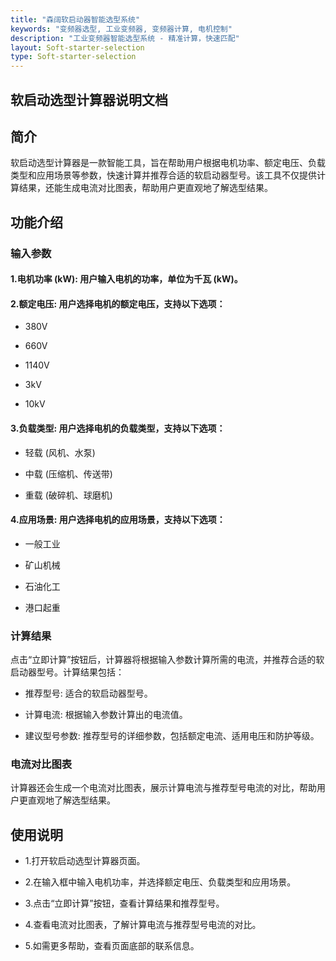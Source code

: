 ```yaml
---
title: "森阔软启动器智能选型系统"
keywords: "变频器选型, 工业变频器, 变频器计算, 电机控制"
description: "工业变频器智能选型系统 - 精准计算，快速匹配"
layout: Soft-starter-selection
type: Soft-starter-selection
---
```


## 软启动选型计算器说明文档
## 简介
软启动选型计算器是一款智能工具，旨在帮助用户根据电机功率、额定电压、负载类型和应用场景等参数，快速计算并推荐合适的软启动器型号。该工具不仅提供计算结果，还能生成电流对比图表，帮助用户更直观地了解选型结果。

## 功能介绍
### 输入参数
#### 1.电机功率 (kW): 用户输入电机的功率，单位为千瓦 (kW)。

#### 2.额定电压: 用户选择电机的额定电压，支持以下选项：
   - 380V

   - 660V

   - 1140V

   - 3kV

   - 10kV
#### 3.负载类型: 用户选择电机的负载类型，支持以下选项：
   - 轻载 (风机、水泵)

   - 中载 (压缩机、传送带)

   - 重载 (破碎机、球磨机)
#### 4.应用场景: 用户选择电机的应用场景，支持以下选项：
   - 一般工业

   - 矿山机械

   - 石油化工

   - 港口起重
### 计算结果
点击“立即计算”按钮后，计算器将根据输入参数计算所需的电流，并推荐合适的软启动器型号。计算结果包括：

   - 推荐型号: 适合的软启动器型号。

   - 计算电流: 根据输入参数计算出的电流值。

   - 建议型号参数: 推荐型号的详细参数，包括额定电流、适用电压和防护等级。
### 电流对比图表
计算器还会生成一个电流对比图表，展示计算电流与推荐型号电流的对比，帮助用户更直观地了解选型结果。


## 使用说明
   - 1.打开软启动选型计算器页面。

   - 2.在输入框中输入电机功率，并选择额定电压、负载类型和应用场景。

   - 3.点击“立即计算”按钮，查看计算结果和推荐型号。

   - 4.查看电流对比图表，了解计算电流与推荐型号电流的对比。

   - 5.如需更多帮助，查看页面底部的联系信息。
